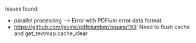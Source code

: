 Issues found:

- parallel processing --> Error with PDFium error data format
- https://github.com/jsvine/pdfplumber/issues/193: Need to flush cache and get_textmap.cache_clear
